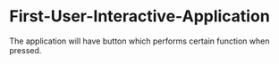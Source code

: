 # First-User-Interactive-Application
The application will have button which performs certain function when pressed.
